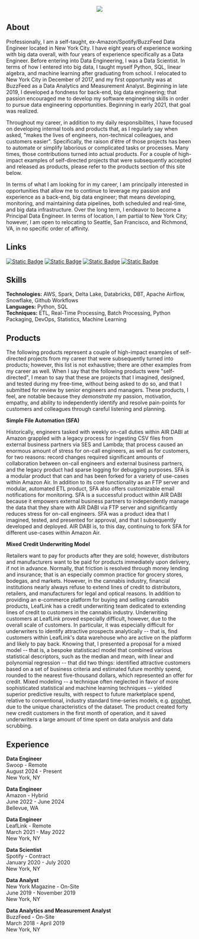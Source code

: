 <p align="center">
  <img src="https://pypi-camo.freetls.fastly.net/e1c458c778f275a69008db57194709855ea93776/68747470733a2f2f7365637572652e67726176617461722e636f6d2f6176617461722f33313531613965376536343231356138363337643765326665336636303463373f73697a653d323235"/>
</p>

## About

Professionally, I am a self-taught, ex-Amazon/Spotify/BuzzFeed Data Engineer located in New York City. I have eight years of experience working with big data overall, with four years of experience specifically as a Data Engineer. Before entering into Data Engineering, I was a Data Scientist. In terms of how I entered into big data, I taught myself Python, SQL, linear algebra, and machine learning after graduating from school. I relocated to New York City in December of 2017, and my first opportunity was at BuzzFeed as a Data Analytics and Measurement Analyst. Beginning in late 2019, I developed a fondness for back-end, big data engineering; that passion encouraged me to develop my software engineering skills in order to pursue data engineering opportunities. Beginning in early 2021, that goal was realized. 

Throughout my career, in addition to my daily responsibilites, I have focused on developing internal tools and products that, as I regularly say when asked, "makes the lives of engineers, non-technical colleagues, and customers easier". Specifically, the raison d'être of those projects has been to automate or simplify laborious or complicated tasks or processes. Many times, those contributions turned into actual products. For a couple of high-impact examples of self-directed projects that were subsequently accepted and released as products, please refer to the products section of this site below. 

In terms of what I am looking for in my career, I am principally interested in opportunities that allow me to continue to leverage my passion and experience as a back-end, big data engineer; that means developing, monitoring, and maintaining data pipelines, both scheduled and real-time, and big data infrastructure. Over the long term, I endeavor to become a Principal Data Engineer. In terms of location, I am partial to New York City; however, I am open to relocating to Seattle, San Francisco, and Richmond, VA, in no specific order of affinity.

## Links
[![Static Badge](https://img.shields.io/badge/PyPI-yellow?logo=pypi)](https://pypi.org/user/lettsmt/)
[![Static Badge](https://img.shields.io/badge/LinkedIn-blue?logo=linkedin)](https://www.linkedin.com/in/lettsmichael/)
[![Static Badge](https://img.shields.io/badge/Github-black?logo=github)](https://github.com/michaelthomasletts/)
[![Static Badge](https://img.shields.io/badge/Untapped-purple)](https://www.untapped.io/app/me?noReload=true)

## Skills
**Technologies:** AWS, Spark, Delta Lake, Databricks, DBT, Apache Airflow, Snowflake, Github Workflows<br>
**Languages:** Python, SQL<br>
**Techniques:** ETL, Real-Time Processing, Batch Processing, Python Packaging, DevOps, Statistics, Machine Learning<br>

## Products
The following products represent a couple of high-impact examples of self-directed projects from my career that were subsequently turned into products; however, this list is not exhaustive; there are other examples from my career as well. When I say that the following products were "self-directed", I mean to say that these are projects that I imagined, designed, and tested during my free-time, without being asked to do so, and that I submitted for review by senior engineers and managers. These products, I feel, are notable because they _demonstrate_ my passion, motivation, empathy, and ability to independently identify and resolve pain-points for customers and colleagues through careful listening and planning.

**Simple File Automation (SFA)**<br>

Historically, engineers tasked with weekly on-call duties within AIR DABI at Amazon grappled with a legacy process for ingesting CSV files from external business partners via SES and Lambda; that process caused an enormous amount of stress for on-call engineers, as well as for customers, for two reasons: record changes required significant amounts of collaboration between on-call engineers and external business partners, and the legacy product had sparse logging for debugging purposes. SFA is a modular product that can and has been forked for a variety of use-cases within Amazon Air. In addition to its core functionality as an FTP server and modular, automated ETL product, SFA also offers customizable email notifications for monitoring. SFA is a successful product within AIR DABI because it empowers external business partners to independently manage the data that they share with AIR DABI via FTP server and significantly reduces stress for on-call engineers. SFA was a product idea that I imagined, tested, and presented for approval, and that I subsequently developed and deployed. AIR DABI is, to this day, continuing to fork SFA for different use-cases within Amazon Air.

**Mixed Credit Underwriting Model**<br>

Retailers want to pay for products after they are sold; however, distributors and manufacturers want to be paid for products immediately upon delivery, if not in advance. Normally, that friction is resolved through money lending and insurance; that is an especially common practice for grocery stores, bodegas, and markets. However, in the cannabis industry, financial institutions nearly always refuse to extend lines of credit to distributors, retailers, and manufacturers for legal and optical reasons. In addition to providing an e-commerce platform for buying and selling cannabis products, LeafLink has a credit underwriting team dedicated to extending lines of credit to customers in the cannabis industry. Underwriting customers at LeafLink proved especially difficult, however, due to the overall scale of customers. In particular, it was especially difficult for underwriters to identify attractive prospects analytically -- that is, find customers within LeafLink's data warehouse who are active on the platform and likely to pay back. Knowing that, I presented a proposal for a mixed model -- that is, a bespoke statisticacl model that combined various statistical descriptors, such as the median and mean, with linear and polynomial regression -- that did two things: identified attractive customers based on a set of business criteria and estimated future monthly spend, rounded to the nearest five-thousand dollars, which represented an offer for credit. Mixed modeling -- a technique often neglected in favor of more sophisticated statistical and machine learning techniques -- yielded superior predictive results, with respect to future marketplace spend, relative to conventional, industry standard time-series models, e.g. [prophet](https://facebook.github.io/prophet/), due to the unique characteristics of the dataset. The product created forty new credit customers in the first month of operation, and it saved underwriters a large amount of time spent on data analysis and data scrubbing.

## Experience

**Data Engineer**<br>
Swoop - Remote<br>
August 2024 - Present<br>
New York, NY<br>

**Data Engineer**<br>
Amazon - Hybrid<br>
June 2022 - June 2024<br>
Bellevue, WA<br>

**Data Engineer**<br>
LeafLink - Remote<br>
March 2021 - May 2022<br>
New York, NY

**Data Scientist**<br>
Spotify - Contract<br>
January 2020 - July 2020<br>
New York, NY

**Data Analyst**<br>
New York Magazine - On-Site<br>
June 2019 - November 2019<br>
New York, NY

**Data Analytics and Measurement Analyst**<br>
BuzzFeed - On-Site<br>
March 2018 - April 2019<br>
New York, NY
